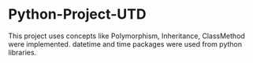 # Python-Project-UTD
This project uses concepts like Polymorphism,  Inheritance, ClassMethod were implemented. datetime and time packages were used from python libraries.
